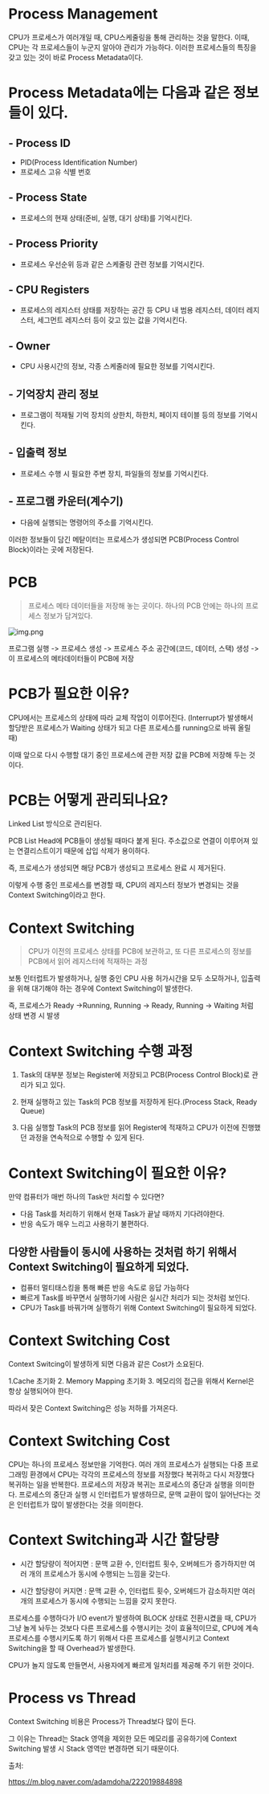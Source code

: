 # Process Management

CPU가 프로세스가 여러개일 때, CPU스케줄링을 통해 관리하는 것을 말한다.
이때, CPU는 각 프로세스들이 누군지 알아야 관리가 가능하다.
이러한 프로세스들의 특징을 갖고 있는 것이 바로 Process Metadata이다.

# Process Metadata에는 다음과 같은 정보들이 있다.

## - Process ID  
  - PID(Process Identification Number)
  - 프로세스 고유 식별 번호

## - Process State
  - 프로세스의 현재 상태(준비, 실행, 대기 상태)를 기억시킨다.

## - Process Priority
  - 프로세스 우선순위 등과 같은 스케줄링 관련 정보를 기억시킨다.

## - CPU Registers
  - 프로세스의 레지스터 상태를 저장하는 공간 등 
    CPU 내 범용 레지스터, 데이터 레지스터, 세그먼트 레지스터 등이 갖고 있는 값을 기억시킨다.

## - Owner
  - CPU 사용시간의 정보, 각종 스케줄러에 필요한 정보를 기억시킨다.
  
## - 기억장치 관리 정보
  - 프로그램이 적재될 기억 장치의 상한치, 하한치, 페이지 테이블 등의 정보를 기억시킨다.

## - 입출력 정보
  - 프로세스 수행 시 필요한 주변 장치, 파일들의 정보를 기억시킨다.

## - 프로그램 카운터(계수기)
  - 다음에 실행되는 명령어의 주소를 기억시킨다.


이러한 정보들이 담긴 메탇이터는 프로세스가 생성되면 PCB(Process Control Block)이라는 곳에 저장된다.



# PCB
> 프로세스 메타 데이터들을 저장해 놓는 곳이다.
> 하나의 PCB 안에는 하나의 프로세스 정보가 담겨있다.


![img.png](img/PCB-minyoung.png)

프로그램 실행 -> 프로세스 생성 -> 프로세스 주소 공간에(코드, 데이터, 스택) 생성 
-> 이 프로세스의 메타데이터들이 PCB에 저장


# PCB가 필요한 이유?

CPU에서는 프로세스의 상태에 따라 교체 작업이 이루어진다.
(Interrupt가 발생해서 할당받은 프로세스가 Waiting 상태가 되고 다른 프로세스를 running으로 바꿔 올릴 때)

이때 앞으로 다시 수행할 대기 중인 프로세스에 관한 저장 값을 PCB에 저장해 두는 것이다.


# PCB는 어떻게 관리되나요?

Linked List 방식으로 관리된다.

PCB List Head에 PCB들이 생성될 때마다 붙게 된다.
주소값으로 연결이 이루어져 있는 연결리스트이기 때문에 삽입 삭제가 용이하다.

즉, 프로세스가 생성되면 해당 PCB가 생성되고 프로세스 완료 시 제거된다.


이렇게 수행 중인 프로세스를 변경할 때, CPU의 레지스터 정보가 변경되는 것을 Context Switching이라고 한다.

# Context Switching

> CPU가 이전의 프로세스 상태를 PCB에 보관하고, 또 다른 프로세스의 정보를 PCB에서 읽어 레지스터에 적재하는 과정


보통 인터럽트가 발생하거나, 실행 중인 CPU 사용 허가시간을 모두 소모하거나, 
입출력을 위해 대기해야 하는 경우에 Context Switching이 발생한다.

즉, 프로세스가 Ready ->Running, Running -> Ready, Running -> Waiting 처럼 상태 변경 시 발생

# Context Switching 수행 과정
1. Task의 대부분 정보는 Register에 저장되고 PCB(Process Control Block)로 관리가 되고 있다.

2. 현재 실행하고 있는 Task의 PCB 정보를 저장하게 된다.(Process Stack, Ready Queue)

3. 다음 실행할 Task의 PCB 정보를 읽어 Register에 적재하고 CPU가 이전에 진행했던 과정을 연속적으로 수행할 수 있게 된다.


# Context Switching이 필요한 이유?

만약 컴퓨터가 매번 하나의 Task만 처리할 수 있다면?
- 다음 Task를 처리하기 위해서 현재 Task가 끝날 때까지 기다려야한다.
- 반응 속도가 매우 느리고 사용하기 불편하다.

## 다양한 사람들이 동시에 사용하는 것처럼 하기 위해서 Context Switching이 필요하게 되었다.

- 컴퓨터 멀티태스킹을 통해 빠른 반응 속도로 응답 가능하다
- 빠르게 Task를 바꾸면서 실행하기에 사람은 실시간 처리가 되는 것처럼 보인다.
- CPU가 Task를 바꿔가며 실행하기 위해 Context Switching이 필요하게 되었다.


# Context Switching Cost

Context Switcing이 발생하게 되면 다음과 같은 Cost가 소요된다.

1.Cache 초기화
2. Memory Mapping 초기화
3. 메모리의 접근을 위해서 Kernel은 항상 실행되어야 한다.

따라서 잦은 Context Switching은 성능 저하를 가져온다.

# Context Switching Cost

CPU는 하나의 프로세스 정보만을 기억한다. 
여러 개의 프로세스가 실행되는 다중 프로그래밍 환경에서 CPU는 각각의 프로세스의 정보를 저장했다 복귀하고
다시 저장했다 복귀하는 일을 반복한다.
프로세스의 저장과 복귀는 프로세스의 중단과 실행을 의미한다.
프로세스의 중단과 실행 시 인터럽트가 발생하므로, 문맥 교환이 많이 일어난다는 것은 인터럽트가 많이 발생한다는 것을 의미한다.

# Context Switching과 시간 할당량

- 시간 할당량이 적어지면 : 문맥 교환 수, 인터럽트 횟수, 오버헤드가 증가하지만 여러 개의 프로세스가 동시에 수행되는 느낌을 갖는다.

- 시간 할당량이 커지면 : 문맥 교환 수, 인터럽트 횟수, 오버헤드가 감소하지만 여러 개의 프로세스가 동시에 수행되는 느낌을 갖지 못한다.


프로세스를 수행하다가 I/O event가 발생하여 BLOCK 상태로 전환시켰을 때, 
CPU가 그냥 놀게 놔두는 것보다 다른 프로세스를 수행시키는 것이 효율적이므로, 
CPU에 계속 프로세스를 수행시키도록 하기 위해서 
다른 프로세스를 실행시키고 Context Switching을 할 때 Overhead가 발생한다.

CPU가 놀지 않도록 만들면서, 사용자에게 빠르게 일처리를 제공해 주기 위한 것이다.



# Process vs Thread
Context Switching 비용은 Process가 Thread보다 많이 든다. 

그 이유는 Thread는 Stack 영역을 제외한 모든 메모리를 공유하기에 
Context Switching 발생 시 Stack 영역만 변경하면 되기 때문이다.



출처:<br/>

https://m.blog.naver.com/adamdoha/222019884898

